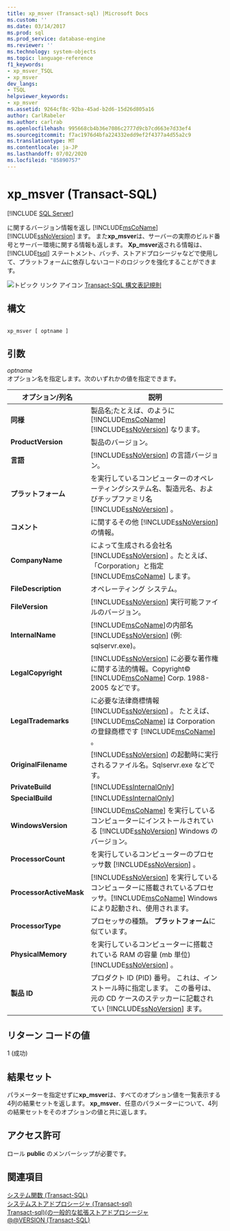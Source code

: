 ```yaml
---
title: xp_msver (Transact-sql) |Microsoft Docs
ms.custom: ''
ms.date: 03/14/2017
ms.prod: sql
ms.prod_service: database-engine
ms.reviewer: ''
ms.technology: system-objects
ms.topic: language-reference
f1_keywords:
- xp_msver_TSQL
- xp_msver
dev_langs:
- TSQL
helpviewer_keywords:
- xp_msver
ms.assetid: 9264cf8c-92ba-45ad-b2d6-15d26d805a16
author: CarlRabeler
ms.author: carlrab
ms.openlocfilehash: 995668cb4b36e7086c2777d9cb7cd663e7d33ef4
ms.sourcegitcommit: f7ac1976d4bfa224332edd9ef2f4377a4d55a2c9
ms.translationtype: MT
ms.contentlocale: ja-JP
ms.lasthandoff: 07/02/2020
ms.locfileid: "85890757"
---
```

# <a name="xp_msver-transact-sql"></a>xp_msver (Transact-SQL)
[!INCLUDE [SQL Server](../../includes/applies-to-version/sqlserver.md)]

  に関するバージョン情報を返し [!INCLUDE[msCoName](../../includes/msconame-md.md)] [!INCLUDE[ssNoVersion](../../includes/ssnoversion-md.md)] ます。 また**xp_msver**は、サーバーの実際のビルド番号とサーバー環境に関する情報も返します。 **Xp_msver**返される情報は、 [!INCLUDE[tsql](../../includes/tsql-md.md)] ステートメント、バッチ、ストアドプロシージャなどで使用して、プラットフォームに依存しないコードのロジックを強化することができます。  
  
 ![トピック リンク アイコン](../../database-engine/configure-windows/media/topic-link.gif "トピック リンク アイコン") [Transact-SQL 構文表記規則](../../t-sql/language-elements/transact-sql-syntax-conventions-transact-sql.md)  
  
## <a name="syntax"></a>構文  
  
```  
  
xp_msver [ optname ]  
```  
  
## <a name="arguments"></a>引数  
 *optname*  
 オプション名を指定します。次のいずれかの値を指定できます。  
  
|オプション/列名|説明|  
|-------------------------|-----------------|  
|**同様**|製品名;たとえば、のように [!INCLUDE[msCoName](../../includes/msconame-md.md)] [!INCLUDE[ssNoVersion](../../includes/ssnoversion-md.md)] なります。|  
|**ProductVersion**|製品のバージョン。|  
|**言語**|[!INCLUDE[ssNoVersion](../../includes/ssnoversion-md.md)] の言語バージョン。|  
|**プラットフォーム**|を実行しているコンピューターのオペレーティングシステム名、製造元名、およびチップファミリ名 [!INCLUDE[ssNoVersion](../../includes/ssnoversion-md.md)] 。|  
|**コメント**|に関するその他 [!INCLUDE[ssNoVersion](../../includes/ssnoversion-md.md)] の情報。|  
|**CompanyName**|によって生成される会社名 [!INCLUDE[ssNoVersion](../../includes/ssnoversion-md.md)] 。たとえば、「Corporation」と指定 [!INCLUDE[msCoName](../../includes/msconame-md.md)] します。|  
|**FileDescription**|オペレーティング システム。|  
|**FileVersion**|[!INCLUDE[ssNoVersion](../../includes/ssnoversion-md.md)] 実行可能ファイルのバージョン。|  
|**InternalName**|[!INCLUDE[msCoName](../../includes/msconame-md.md)]の内部名 [!INCLUDE[ssNoVersion](../../includes/ssnoversion-md.md)] (例: sqlservr.exe)。|  
|**LegalCopyright**|[!INCLUDE[ssNoVersion](../../includes/ssnoversion-md.md)] に必要な著作権に関する法的情報。Copyright&#xA9; [!INCLUDE[msCoName](../../includes/msconame-md.md)] Corp. 1988-2005 などです。|  
|**LegalTrademarks**|に必要な法律商標情報 [!INCLUDE[ssNoVersion](../../includes/ssnoversion-md.md)] 。 たとえば、 [!INCLUDE[msCoName](../../includes/msconame-md.md)] は Corporation の登録商標です [!INCLUDE[msCoName](../../includes/msconame-md.md)] 。|  
|**OriginalFilename**|[!INCLUDE[ssNoVersion](../../includes/ssnoversion-md.md)] の起動時に実行されるファイル名。Sqlservr.exe などです。|  
|**PrivateBuild**|[!INCLUDE[ssInternalOnly](../../includes/ssinternalonly-md.md)]|  
|**SpecialBuild**|[!INCLUDE[ssInternalOnly](../../includes/ssinternalonly-md.md)]|  
|**WindowsVersion**|[!INCLUDE[msCoName](../../includes/msconame-md.md)] を実行しているコンピューターにインストールされている [!INCLUDE[ssNoVersion](../../includes/ssnoversion-md.md)] Windows のバージョン。|  
|**ProcessorCount**|を実行しているコンピューターのプロセッサ数 [!INCLUDE[ssNoVersion](../../includes/ssnoversion-md.md)] 。|  
|**ProcessorActiveMask**|[!INCLUDE[ssNoVersion](../../includes/ssnoversion-md.md)] を実行しているコンピューターに搭載されているプロセッサ。[!INCLUDE[msCoName](../../includes/msconame-md.md)] Windows により起動され、使用されます。|  
|**ProcessorType**|プロセッサの種類。 **プラットフォーム**に似ています。|  
|**PhysicalMemory**|を実行しているコンピューターに搭載されている RAM の容量 (mb 単位) [!INCLUDE[ssNoVersion](../../includes/ssnoversion-md.md)] 。|  
|**製品 ID**|プロダクト ID (PID) 番号。 これは、インストール時に指定します。 この番号は、元の CD ケースのステッカーに記載されてい [!INCLUDE[ssNoVersion](../../includes/ssnoversion-md.md)] ます。|  
  
## <a name="return-code-values"></a>リターン コードの値  
 1 (成功)  
  
## <a name="result-sets"></a>結果セット  
 パラメーターを指定せずに**xp_msver**は、すべてのオプション値を一覧表示する4列の結果セットを返します。 **xp_msver**、任意のパラメーターについて、4列の結果セットをそのオプションの値と共に返します。  
  
## <a name="permissions"></a>アクセス許可  
 ロール **public** のメンバーシップが必要です。  
  
## <a name="see-also"></a>関連項目  
 [システム関数 &#40;Transact-SQL&#41;](../../relational-databases/system-functions/system-functions-category-transact-sql.md)   
 [システムストアドプロシージャ &#40;Transact-sql&#41;](../../relational-databases/system-stored-procedures/system-stored-procedures-transact-sql.md)   
 [Transact-sql&#41;&#40;の一般的な拡張ストアドプロシージャ](../../relational-databases/system-stored-procedures/general-extended-stored-procedures-transact-sql.md)   
 [@@VERSION &#40;Transact-SQL&#41;](../../t-sql/functions/version-transact-sql-configuration-functions.md)  
  
  
